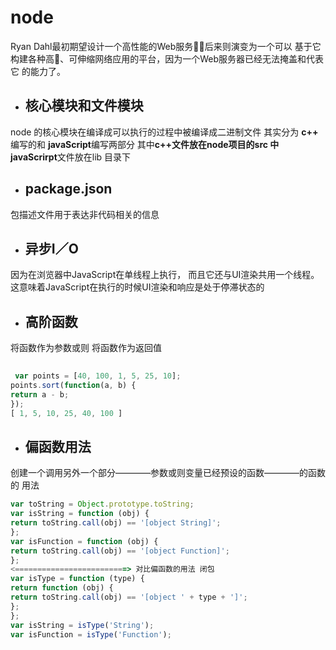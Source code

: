 # node

Ryan Dahl最初期望设计一个高性能的Web服务􀙧，后来则演变为一个可以
基于它构建各种高􁤳、可伸缩网络应用的平台，因为一个Web服务器已经无法掩盖和代表它
的能力了。



+ ## 核心模块和文件模块
node  的核心模块在编译成可以执行的过程中被编译成二进制文件
其实分为  **c++** 编写的和 **javaScript**编写两部分 其中**c++**文件放在node项目的src 中**javaScrirpt**文件放在lib 目录下


+ ## package.json 

包描述文件用于表达非代码相关的信息
 
 
+ ## 异步I／O
 
 
 因为在浏览器中JavaScript在单线程上执行，
而且它还与UI渲染共用一个线程。这意味着JavaScript在执行的时候UI渲染和响应是处于停滞状态的


 + ## 高阶函数 

将函数作为参数或则 将函数作为返回值
 
``` js 
 
 var points = [40, 100, 1, 5, 25, 10];
points.sort(function(a, b) {
return a - b;
});
[ 1, 5, 10, 25, 40, 100 ]

 ```
 + ## 偏函数用法
 创建一个调用另外一个部分————参数或则变量已经预设的函数————的函数的
用法
```js 
var toString = Object.prototype.toString;
var isString = function (obj) {
return toString.call(obj) == '[object String]';
};
var isFunction = function (obj) {
return toString.call(obj) == '[object Function]';
};
<=========================> 对比偏函数的用法 闭包
var isType = function (type) {
return function (obj) {
return toString.call(obj) == '[object ' + type + ']';
};
};
var isString = isType('String');
var isFunction = isType('Function');


```



